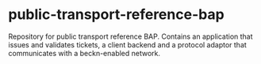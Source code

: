 # public-transport-reference-bap
Repository for public transport reference BAP. Contains an application that issues and validates tickets, a client backend and a protocol adaptor that communicates with a beckn-enabled network.
